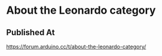 # About the Leonardo category

## Published At

https://forum.arduino.cc/t/about-the-leonardo-category/<!-- TODO -->
